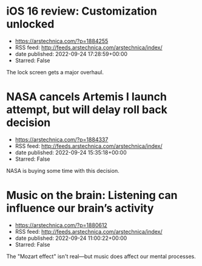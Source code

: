 # iOS 16 review: Customization unlocked
 - https://arstechnica.com/?p=1884255
 - RSS feed: http://feeds.arstechnica.com/arstechnica/index/
 - date published: 2022-09-24 17:28:59+00:00
 - Starred: False

The lock screen gets a major overhaul.

# NASA cancels Artemis I launch attempt, but will delay roll back decision
 - https://arstechnica.com/?p=1884337
 - RSS feed: http://feeds.arstechnica.com/arstechnica/index/
 - date published: 2022-09-24 15:35:18+00:00
 - Starred: False

NASA is buying some time with this decision.

# Music on the brain: Listening can influence our brain’s activity
 - https://arstechnica.com/?p=1880612
 - RSS feed: http://feeds.arstechnica.com/arstechnica/index/
 - date published: 2022-09-24 11:00:22+00:00
 - Starred: False

The "Mozart effect" isn't real—but music does affect our mental processes.

